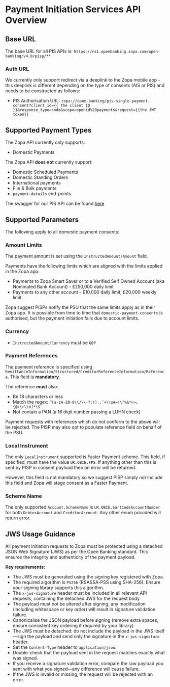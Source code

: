 # Payment Initiation Services API Overview

## Base URL
The base URL for all PIS APIs is: `https://rs1.openbanking.zopa.com/open-banking/v4.0/pisp/**`

### Auth URL
We currently only support redirect via a deeplink to the Zopa mobile app - this deeplink is different depending on the type of consents (AIS or PIS) and needs to be constructed as follows: 

- PIS Authorisation URL: `zopa://open-banking/pis-single-payment-consent?client_id={{ the client ID }}&response_type=code&scope=openid%20payments&request={{the JWT token}}`

## Supported Payment Types
The Zopa API currently only supports:
- Domestic Payments

The Zopa API __does not__ currently support:
- Domestic Scheduled Payments
- Domestic Standing Orders
- International payments
- File & Bulk payments
- `payment-details` end-points

The swagger for our PIS API can be found [here](/perry/developer/documentation?resource=euhub-zopa-portal-new&document=swagger/payment-initiation-openapi.yaml)

## Supported Parameters
The following apply to all domestic payment consents:

### Amount Limits
The payment amount is set using the `InstructedAmount/Amount` field.

Payments have the following limits which are aligned with the limits applied in the Zopa app:
- Payments to Zopa Smart Saver or to a Verified Self Owned Account (aka Nominated Bank Account) - £250,000 daily limit
- Payments to any other account - £10,000 daily limit, £20,000 weekly limit

Zopa suggest PISPs notify the PSU that the same limits apply as in their Zopa app. It is possible from time to time that `domestic-payment-consents` is authorised, but the payment initiation fails due to account limits.

### Currency
- `InstructedAmount/Currency` must be `GBP`

### Payment References
The payment reference is specified using `RemittanceInformation/Structured/CreditorReferenceInformation/Reference`. This field is **mandatory**.

The reference **must** also:
- Be 18 characters or less
- Match the regex: `^[a-zA-Z0-9\\/\\-?:().,’+\\s#=!\"%&*<>;{@\\r\\n]*\$`
- Not contain a PAN (a 16 digit number passing a LUHN check)

Payment requests with references which do not conform to the above will be rejected. The PISP may also opt to populate reference field on behalf of the PSU.

### Local Instrument
The only `LocalInstrument` supported is Faster Payment scheme. This field, if specified, must have the value `UK.OBIE.FPS`. If anything other than this is sent by PISP in consent payload then an error will be returned.

However, this field is not mandatory so we suggest PISP simply not include this field and Zopa will stage consent as a Faster Payment.

### Scheme Name
The only supported `Account.SchemeName` is `UK.OBIE.SortCodeAccountNumber` for both `DebtorAccount` and `CreditorAccount`. Any other enum provided will return error.

## JWS Usage Guidance

All payment initiation requests to Zopa must be protected using a detached JSON Web Signature (JWS) as per the Open Banking standard. This ensures the integrity and authenticity of the payment payload.

**Key requirements:**
- The JWS must be generated using the signing key registered with Zopa.
- The required algorithm is `PS256` (RSASSA-PSS using SHA-256). Ensure your signing library supports this algorithm.
- The `x-jws-signature` header must be included in all relevant API requests, containing the detached JWS for the request body.
- The payload must not be altered after signing; any modification (including whitespace or key order) will result in signature validation failure.
- Canonicalise the JSON payload before signing (remove extra spaces, ensure consistent key ordering if required by your library).
- The JWS must be detached: do not include the payload in the JWS itself—sign the payload and send only the signature in the `x-jws-signature` header.
- Set the `Content-Type` header to `application/json`.
- Double-check that the payload sent in the request matches exactly what was signed.
- If you receive a signature validation error, compare the raw payload you sent with what you signed—any difference will cause failure.
- If the JWS is invalid or missing, the request will be rejected with an error.
